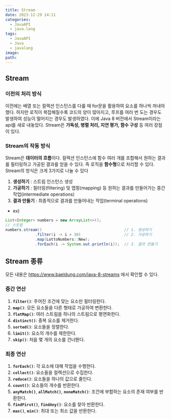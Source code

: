 ```yaml
---
title: Stream
date: 2023-12-29 14:11
categories:
  - JavaAPI
  - java.lang
tags:
  - JavaAPI
  - Java
  - javalang
image: 
path:
---
```


## Stream
### 이전의 처리 방식
이전에는 배열 또는 컬렉션 인스턴스를 다룰 때 for문을 활용하여 요소를 하나씩 꺼내야 했다. 하지만 로직이 복잡해질수록 코드의 양이 많아지고, 루프를 여러 번 도는 경우도 발생하여 성능이 떨어지는 경우도 발생하였다. 이에 Java 8 버전에서 Stream이라는 api를 새로 내놓았다. 
Stream은 **가독성, 병렬 처리, 지연 평가, 함수 구성** 등 여러 장점이 있다.

### Stream의 작동 방식
Stream은 **데이터의 흐름**이다. 컬렉션 인스턴스에 함수 여러 개를 조합해서 원하는 결과를 필터링하고 가공된 결과를 얻을 수 있다. 즉 로직을 **함수형**으로 처리할 수 있다. Stream의 방식은 크게 3가지로 나눌 수 있다
>
1. **생성하기** : 스트림 인스턴스 생성
2. **가공하기** : 필터링(filtering) 및 맵핑(mapping) 등 원하는 결과를 만들어가는 중간 작업(intermediate operations)
3. **결과 만들기** : 최종적으로 결과를 만들어내는 작업(terminal operations)

+ ex)
```java
List<Integer> numbers = new ArrayList<>();
// 스트림
numbers.stream()									// 1. 생성하기
			 .filter(i -> i > 30) 					// 2. 가공하기
			 .map(LottoNumbers::New);
			 .forEach(i -> System.out.println(i));	// 3. 결과 만들기
```

## Stream 종류
모든 내용은 https://www.baeldung.com/java-8-streams 에서 확인할 수 있다.

### 중간 연산
1. **`filter()`**: 주어진 조건에 맞는 요소만 필터링한다.
2. **`map()`**: 모든 요소들을 다른 형태로 가공하여 변환한다.
3. **`flatMap()`**: 여러 스트림을 하나의 스트림으로 평면화한다.
4. **`distinct()`**: 중복 요소를 제거한다.
5. **`sorted()`**: 요소들을 정렬한다.
6. **`limit()`**: 요소의 개수를 제한한다.
7. **`skip()`**: 처음 몇 개의 요소를 건너뛴다.

### 최종 연산
1. **`forEach()`**: 각 요소에 대해 작업을 수행한다.
2. **`collect()`**: 요소들을 컬렉션으로 수집한다.
3. **`reduce()`**: 요소들을 하나의 값으로 줄인다.
4. **`count()`**: 요소들의 개수를 반환한다.
5. **`anyMatch()`**, **`allMatch()`**, **`noneMatch()`**: 조건에 부합하는 요소의 존재 여부를 반환한다.
6. **`findFirst()`**, **`findAny()`**: 요소를 찾아 반환한다.
7. **`max()`**, **`min()`**: 최대 또는 최소 값을 반환한다.